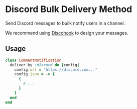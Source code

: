 # Discord Bulk Delivery Method

Send Discord messages to builk notify users in a channel.

We recommend using [Discohook](https://discohook.org) to design your messages.

## Usage

```ruby
class CommentNotification
  deliver_by :discord do |config|
    config.url = "https://discord.com..."
    config.json = -> {
      {
        # ...
      }
    }
  end
end
```
